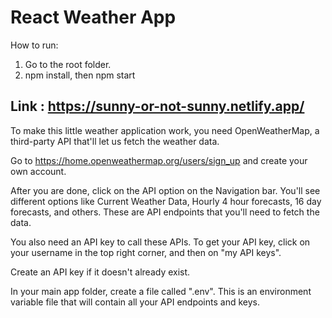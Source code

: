 # React Weather App

How to run:
1. Go to the root folder.
2. npm install, then npm start

## Link : <https://sunny-or-not-sunny.netlify.app/>



To make this little weather application work, you need OpenWeatherMap, a third-party API that'll let us fetch the weather data.

Go to https://home.openweathermap.org/users/sign_up and create your own account.

After you are done, click on the API option on the Navigation bar. You'll see different options like Current Weather Data, Hourly 4 hour forecasts, 16 day forecasts, and others. These are API endpoints that you'll need to fetch the data.

You also need an API key to call these APIs. To get your API key, click on your username in the top right corner, and then on "my API keys".

Create an API key if it doesn't already exist.

In your main app folder, create a file called ".env". This is an environment variable file that will contain all your API endpoints and keys.
